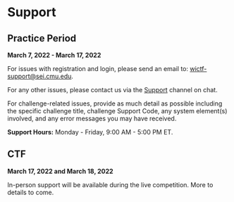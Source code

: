 # Support

## Practice Period 

**March 7, 2022 - March 17, 2022**

For issues with registration and login, please send an email to: [wictf-support@sei.cmu.edu](mailto:wictf-support@sei.cmu.edu).

For any other issues, please contact us via the [Support](https://wictf.com/chat/wictf-2022/channels/support) channel on chat. 

For challenge-related issues, provide as much detail as possible including the specific challenge title, challenge Support Code, any system element(s) involved, and any error messages you may have received.

**Support Hours:** Monday - Friday, 9:00 AM - 5:00 PM ET.

## CTF 

**March 17, 2022 and March 18, 2022**

In-person support will be available during the live competition. More to details to come.